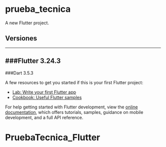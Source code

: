 # prueba_tecnica

A new Flutter project.

## Versiones
-----
###Flutter
3.24.3
-----
###Dart
3.5.3

A few resources to get you started if this is your first Flutter project:

- [Lab: Write your first Flutter app](https://docs.flutter.dev/get-started/codelab)
- [Cookbook: Useful Flutter samples](https://docs.flutter.dev/cookbook)

For help getting started with Flutter development, view the
[online documentation](https://docs.flutter.dev/), which offers tutorials,
samples, guidance on mobile development, and a full API reference.
# PruebaTecnica_Flutter
